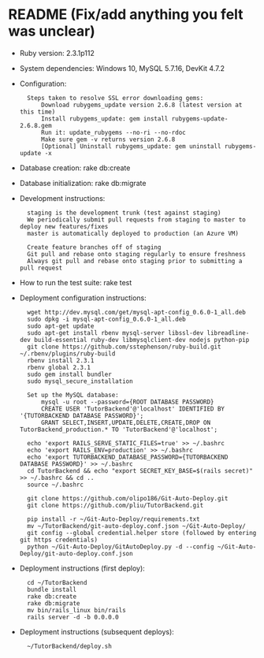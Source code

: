 # README (Fix/add anything you felt was unclear)

* Ruby version: 2.3.1p112

* System dependencies: Windows 10, MySQL 5.7.16, DevKit 4.7.2

* Configuration:

        Steps taken to resolve SSL error downloading gems:
            Download rubygems_update version 2.6.8 (latest version at this time)
            Install rubygems_update: gem install rubygems-update-2.6.8.gem
            Run it: update_rubygems --no-ri --no-rdoc
            Make sure gem -v returns version 2.6.8
            [Optional] Uninstall rubygems_update: gem uninstall rubygems-update -x

* Database creation: rake db:create

* Database initialization: rake db:migrate

* Development instructions:

        staging is the development trunk (test against staging)
        We periodically submit pull requests from staging to master to deploy new features/fixes
        master is automatically deployed to production (an Azure VM)
        
        Create feature branches off of staging
        Git pull and rebase onto staging regularly to ensure freshness
        Always git pull and rebase onto staging prior to submitting a pull request

* How to run the test suite: rake test

* Deployment configuration instructions:

        wget http://dev.mysql.com/get/mysql-apt-config_0.6.0-1_all.deb
        sudo dpkg -i mysql-apt-config_0.6.0-1_all.deb
        sudo apt-get update
        sudo apt-get install rbenv mysql-server libssl-dev libreadline-dev build-essential ruby-dev libmysqlclient-dev nodejs python-pip
        git clone https://github.com/sstephenson/ruby-build.git ~/.rbenv/plugins/ruby-build
        rbenv install 2.3.1
        rbenv global 2.3.1
        sudo gem install bundler
        sudo mysql_secure_installation
        
        Set up the MySQL database:
            mysql -u root --password={ROOT DATABASE PASSWORD}
            CREATE USER 'TutorBackend'@'localhost' IDENTIFIED BY '{TUTORBACKEND DATABASE PASSWORD}';
            GRANT SELECT,INSERT,UPDATE,DELETE,CREATE,DROP ON TutorBackend_production.* TO 'TutorBackend'@'localhost';
 
        echo 'export RAILS_SERVE_STATIC_FILES=true' >> ~/.bashrc
        echo 'export RAILS_ENV=production' >> ~/.bashrc
        echo 'export TUTORBACKEND_DATABASE_PASSWORD={TUTORBACKEND DATABASE PASSWORD}' >> ~/.bashrc
        cd TutorBackend && echo "export SECRET_KEY_BASE=$(rails secret)" >> ~/.bashrc && cd ..
        source ~/.bashrc
        
        git clone https://github.com/olipo186/Git-Auto-Deploy.git
        git clone https://github.com/pliu/TutorBackend.git
 
        pip install -r ~/Git-Auto-Deploy/requirements.txt
        mv ~/TutorBackend/git-auto-deploy.conf.json ~/Git-Auto-Deploy/
        git config --global credential.helper store (followed by entering git https credentials)
        python ~/Git-Auto-Deploy/GitAutoDeploy.py -d --config ~/Git-Auto-Deploy/git-auto-deploy.conf.json

* Deployment instructions (first deploy):

        cd ~/TutorBackend
        bundle install
        rake db:create
        rake db:migrate
        mv bin/rails_linux bin/rails
        rails server -d -b 0.0.0.0

* Deployment instructions (subsequent deploys):

        ~/TutorBackend/deploy.sh
